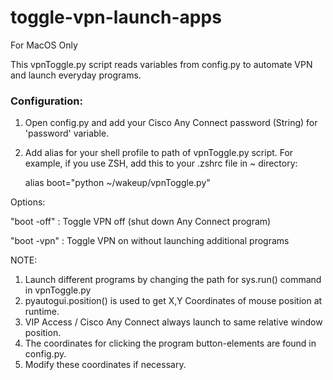 # toggle-vpn-launch-apps

For MacOS Only

This vpnToggle.py script reads variables from config.py to automate VPN and launch everyday programs.



### Configuration:

1. Open config.py and add your Cisco Any Connect password (String) for 'password' variable.
2. Add alias for your shell profile to path of vpnToggle.py script.
   For example, if you use ZSH, add this to your .zshrc file in ~ directory:

    alias boot="python ~/wakeup/vpnToggle.py"

Options:

"boot -off"   :     Toggle VPN off (shut down Any Connect program)

"boot -vpn"   :     Toggle VPN on without launching additional programs


NOTE:

1. Launch different programs by changing the path for sys.run() command in vpnToggle.py
2. pyautogui.position() is used to get X,Y Coordinates of mouse position at runtime.
3. VIP Access / Cisco Any Connect always launch to same relative window position.
4. The coordinates for clicking the program button-elements are found in config.py.
5. Modify these coordinates if necessary.
